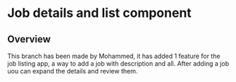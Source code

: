 # Job details and list component
## Overview
This branch has been made by Mohammed, it has added 1 feature for the job listing app, a way to add a job with description and all. After adding a job uou can expand the details and review them.
